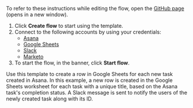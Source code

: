To refer to these instructions while editing the flow, open the [GitHub page](https://github.com/ot4i/app-connect-templates/tree/main/resources/markdown/Create%20a%20row%20in%20Google%20Sheets%20for%20each%20new%20task%20created%20in%20Asana_instructions.md) (opens in a new window).

1. Click **Create flow** to start using the template.
2. Connect to the following accounts by using your credentials:
   - [Asana](https://www.ibm.com/docs/en/app-connect/containers_cd?topic=apps-asana)
   - [Google Sheets](https://www.ibm.com/docs/en/app-connect/containers_cd?topic=apps-google-sheets)
   - [Slack](https://www.ibm.com/docs/en/app-connect/containers_cd?topic=apps-slack)
   - [Marketo](https://www.ibm.com/docs/en/app-connect/containers_cd?topic=apps-marketo)
3. To start the flow, in the banner, click **Start flow**.


Use this template to create a row in Google Sheets for each new task created in Asana. In this example, a new row is created in the Google Sheets worksheet for each task with a unique title, based on the Asana task's completion status. A Slack message is sent to notify the users of the newly created task along with its ID.





